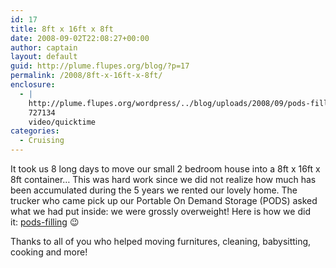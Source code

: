 ```yaml
---
id: 17
title: 8ft x 16ft x 8ft
date: 2008-09-02T22:08:27+00:00
author: captain
layout: default
guid: http://plume.flupes.org/blog/?p=17
permalink: /2008/8ft-x-16ft-x-8ft/
enclosure:
  - |
    http://plume.flupes.org/wordpress/../blog/uploads/2008/09/pods-filling.mov
    727134
    video/quicktime
categories:
  - Cruising
---
```

It took us 8 long days to move our small 2 bedroom house into a 8ft x 16ft x 8ft container&#8230; This was hard work since we did not realize how much has been accumulated during the 5 years we rented our lovely home. The trucker who came pick up our Portable On Demand Storage (PODS) asked what we had put inside: we were grossly overweight! Here is how we did it: [pods-filling](http://plume.flupes.org/wordpress/../blog/uploads/2008/09/pods-filling.mov) 😉 

Thanks to all of you who helped moving furnitures, cleaning, babysitting, cooking and more!